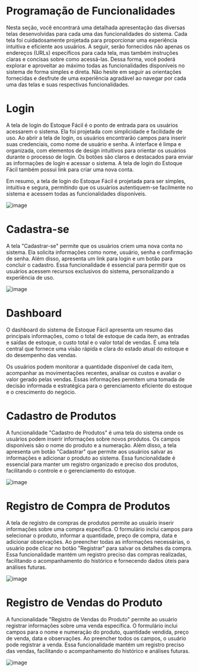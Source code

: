 # Programação de Funcionalidades

Nesta seção, você encontrará uma detalhada apresentação das diversas telas desenvolvidas para cada uma das funcionalidades do sistema. Cada tela foi cuidadosamente projetada para proporcionar uma experiência intuitiva e eficiente aos usuários. A seguir, serão fornecidos não apenas os endereços (URLs) específicos para cada tela, mas também instruções claras e concisas sobre como acessá-las. Dessa forma, você poderá explorar e aproveitar ao máximo todas as funcionalidades disponíveis no sistema de forma simples e direta. Não hesite em seguir as orientações fornecidas e desfrute de uma experiência agradável ao navegar por cada uma das telas e suas respectivas funcionalidades.

# Login

A tela de login do Estoque Fácil é o ponto de entrada para os usuários acessarem o sistema. Ela foi projetada com simplicidade e facilidade de uso. Ao abrir a tela de login, os usuários encontrarão campos para inserir suas credenciais, como nome de usuário e senha.
A interface é limpa e organizada, com elementos de design intuitivos para orientar os usuários durante o processo de login. Os botões são claros e destacados para enviar as informações de login e acessar o sistema. A tela de login do Estoque Fácil também possui link para criar uma nova conta.

Em resumo, a tela de login do Estoque Fácil é projetada para ser simples, intuitiva e segura, permitindo que os usuários autentiquem-se facilmente no sistema e acessem todas as funcionalidades disponíveis.

![image](https://github.com/ICEI-PUC-Minas-PMV-ADS/pmv-ads-2023-1-e1-proj-web-t06-projetocontroleestoque/assets/127454796/f8b3032d-ed34-4e26-8459-c63ab42ca18f)

# Cadastra-se

A tela "Cadastrar-se" permite que os usuários criem uma nova conta no sistema. Ela solicita informações como nome, usuário, senha e confirmação de senha. Além disso, apresenta um link para login e um botão para concluir o cadastro. Essa funcionalidade é essencial para permitir que os usuários acessem recursos exclusivos do sistema, personalizando a experiência de uso.

![image](https://github.com/ICEI-PUC-Minas-PMV-ADS/pmv-ads-2023-1-e1-proj-web-t06-projetocontroleestoque/assets/127454796/7eea3038-b4cf-4fd4-9cad-55c7a6b2d98a)

# Dashboard

O dashboard do sistema de Estoque Fácil apresenta um resumo das principais informações, como o total de estoque de cada item, as entradas e saídas de estoque, o custo total e o valor total de vendas. É uma tela central que fornece uma visão rápida e clara do estado atual do estoque e do desempenho das vendas. 

Os usuários podem monitorar a quantidade disponível de cada item, acompanhar as movimentações recentes, analisar os custos e avaliar o valor gerado pelas vendas. Essas informações permitem uma tomada de decisão informada e estratégica para o gerenciamento eficiente do estoque e o crescimento do negócio.

# Cadastro de Produtos

A funcionalidade "Cadastro de Produtos" é uma tela do sistema onde os usuários podem inserir informações sobre novos produtos. Os campos disponíveis são o nome do produto e a numeração. Além disso, a tela apresenta um botão "Cadastrar" que permite aos usuários salvar as informações e adicionar o produto ao sistema. Essa funcionalidade é essencial para manter um registro organizado e preciso dos produtos, facilitando o controle e o gerenciamento do estoque.

![image](https://github.com/ICEI-PUC-Minas-PMV-ADS/pmv-ads-2023-1-e1-proj-web-t06-projetocontroleestoque/assets/127454796/78a64cb8-a8bf-4e19-9165-da5b9ac96dd2)

# Registro de Compra de Produtos

A tela de registro de compras de produtos permite ao usuário inserir informações sobre uma compra específica. O formulário inclui campos para selecionar o produto, informar a quantidade, preço de compra, data e adicionar observações. Ao preencher todas as informações necessárias, o usuário pode clicar no botão "Registrar" para salvar os detalhes da compra. Essa funcionalidade mantém um registro preciso das compras realizadas, facilitando o acompanhamento do histórico e fornecendo dados úteis para análises futuras.

![image](https://github.com/ICEI-PUC-Minas-PMV-ADS/pmv-ads-2023-1-e1-proj-web-t06-projetocontroleestoque/assets/127454796/1aa8d558-8723-4b25-b8fb-8dd6099e5807)

# Registro de Vendas do Produto

A funcionalidade "Registro de Vendas do Produto" permite ao usuário registrar informações sobre uma venda específica. O formulário inclui campos para o nome e numeração do produto, quantidade vendida, preço de venda, data e observações. Ao preencher todos os campos, o usuário pode registrar a venda. Essa funcionalidade mantém um registro preciso das vendas, facilitando o acompanhamento do histórico e análises futuras.

![image](https://github.com/ICEI-PUC-Minas-PMV-ADS/pmv-ads-2023-1-e1-proj-web-t06-projetocontroleestoque/assets/127454796/17b463f7-2ea1-4361-b614-c08d12ddcdfb)

